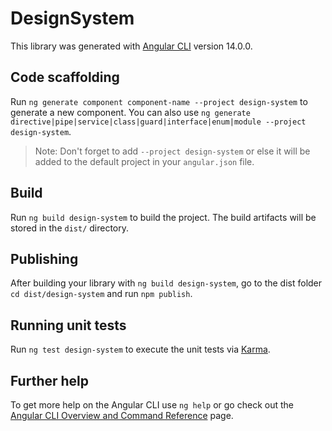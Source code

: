 # DesignSystem

This library was generated with [Angular CLI](https://github.com/angular/angular-cli) version 14.0.0.

## Code scaffolding

Run `ng generate component component-name --project design-system` to generate a new component. You can also use `ng generate directive|pipe|service|class|guard|interface|enum|module --project design-system`.
> Note: Don't forget to add `--project design-system` or else it will be added to the default project in your `angular.json` file. 

## Build

Run `ng build design-system` to build the project. The build artifacts will be stored in the `dist/` directory.

## Publishing

After building your library with `ng build design-system`, go to the dist folder `cd dist/design-system` and run `npm publish`.

## Running unit tests

Run `ng test design-system` to execute the unit tests via [Karma](https://karma-runner.github.io).

## Further help

To get more help on the Angular CLI use `ng help` or go check out the [Angular CLI Overview and Command Reference](https://angular.io/cli) page.
